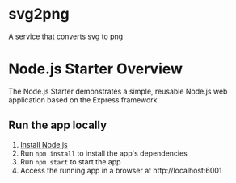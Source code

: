 # svg2png
A service that converts svg to png

# Node.js Starter Overview

The Node.js Starter demonstrates a simple, reusable Node.js web application based on the Express framework.

## Run the app locally

1. [Install Node.js][]
4. Run `npm install` to install the app's dependencies
5. Run `npm start` to start the app
6. Access the running app in a browser at http://localhost:6001

[Install Node.js]: https://nodejs.org/en/download/